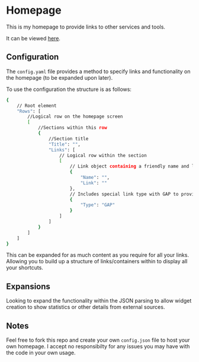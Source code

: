 # Homepage
This is my homepage to provide links to other services and tools.

It can be viewed [here](https://nathan-duckett.github.io/Homepage).

## Configuration
The `config.yaml` file provides a method to specify links and functionality on the homepage (to be expanded upon later).

To use the configuration the structure is as follows:
```sh
{
    // Root element
    "Rows": [
        //Logical row on the homepage screen
        [
            //Sections within this row
            {
                //Section title
                "Title": "",
                "Links": [
                    // Logical row within the section
                    [
                        // Link object containing a friendly name and link address
                        {
                            "Name": "",
                            "Link": ""
                        },
                        // Includes special link type with GAP to provide separation
                        {
                            "Type": "GAP"
                        }
                    ]
                ]
            }
        ]
    ]
}
```

This can be expanded for as much content as you require for all your links. Allowing you to build up a structure of links/containers within to display all your shortcuts.

## Expansions
Looking to expand the functionality within the JSON parsing to allow widget creation to show statistics or other details from external sources.

## Notes
Feel free to fork this repo and create your own `config.json` file to host your own homepage. I accept no responsibilty for any issues you may have with the code in your own usage.
